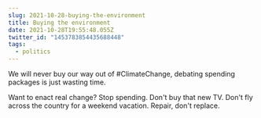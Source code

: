 ```yaml
---
slug: 2021-10-28-buying-the-environment
title: Buying the environment
date: 2021-10-28T19:55:48.055Z
twitter_id: "1453783854435688448"
tags:
  - politics
---
```


We will never buy our way out of #ClimateChange, debating spending packages is just wasting time.

Want to enact real change? Stop spending. Don't buy that new TV. Don't fly across the country for a weekend vacation. Repair, don't replace.
